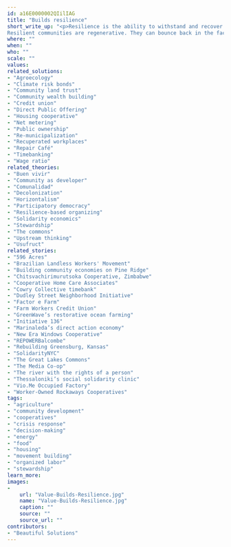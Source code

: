 ```yaml
---
id: a16E0000002QIilIAG
title: "Builds resilience"
short_write_up: "<p>Resilience is the ability to withstand and recover from shocks to the system. A system is only as strong as its weakest part. In the face of accelerating and deepening crises of culture, economy, and ecology, how can our communities become strong and versatile enough to absorb shocks, and eventually to heal the damage? 
Resilient communities are regenerative. They can bounce back in the face of injury and disease, restoring health to their members and their ecosystem. Resilient communities decentralize power and knowledge, defending against debilitating vacuums created by the loss of a single charismatic leader, a single electrical station, or a single institution that concentrates information. They are also rooted in history, in community, and in place. A commitment to building resilience requires many leaders, many sages, a dense web of interdependence, and a deep capacity for healing and renewal.</p>"
where: ""
when: ""
who: ""
scale: ""
values:
related_solutions:
- "Agroecology"
- "Climate risk bonds"
- "Community land trust"
- "Community wealth building"
- "Credit union"
- "Direct Public Offering"
- "Housing cooperative"
- "Net metering"
- "Public ownership"
- "Re-municipalization"
- "Recuperated workplaces"
- "Repair Café"
- "Timebanking"
- "Wage ratio"
related_theories:
- "Buen vivir"
- "Community as developer"
- "Comunalidad"
- "Decolonization"
- "Horizontalism"
- "Participatory democracy"
- "Resilience-based organizing"
- "Solidarity economics"
- "Stewardship"
- "The commons"
- "Upstream thinking"
- "Usufruct"
related_stories:
- "596 Acres"
- "Brazilian Landless Workers' Movement"
- "Building community economies on Pine Ridge"
- "Chitsvachirimurutsoka Cooperative, Zimbabwe"
- "Cooperative Home Care Associates"
- "Cowry Collective timebank"
- "Dudley Street Neighborhood Initiative"
- "Factor e Farm"
- "Farm Workers Credit Union"
- "GreenWave’s restorative ocean farming"
- "Initiative 136"
- "Marinaleda’s direct action economy"
- "New Era Windows Cooperative"
- "REPOWERBalcombe"
- "Rebuilding Greensburg, Kansas"
- "SolidarityNYC"
- "The Great Lakes Commons"
- "The Media Co-op"
- "The river with the rights of a person"
- "Thessaloniki’s social solidarity clinic"
- "Vio.Me Occupied Factory"
- "Worker-Owned Rockaways Cooperatives"
tags:
- "agriculture"
- "community development"
- "cooperatives"
- "crisis response"
- "decision-making"
- "energy"
- "food"
- "housing"
- "movement building"
- "organized labor"
- "stewardship"
learn_more:
images:
-
    url: "Value-Builds-Resilience.jpg"
    name: "Value-Builds-Resilience.jpg"
    caption: ""
    source: ""
    source_url: ""
contributors:
- "Beautiful Solutions"
---
```

